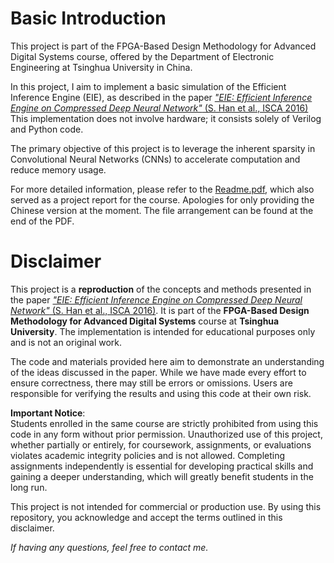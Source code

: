 # Basic Introduction
This project is part of the FPGA-Based Design Methodology for Advanced Digital Systems course, offered by the Department of Electronic Engineering at Tsinghua University in China.

In this project, I aim to implement a basic simulation of the Efficient Inference Engine (EIE), as described in the paper [*"EIE: Efficient Inference Engine on Compressed Deep Neural Network"* (S. Han et al., ISCA 2016)](https://ieeexplore.ieee.org/document/7551397) This implementation does not involve hardware; it consists solely of Verilog and Python code.

The primary objective of this project is to leverage the inherent sparsity in Convolutional Neural Networks (CNNs) to accelerate computation and reduce memory usage.

For more detailed information, please refer to the [Readme.pdf](readme.pdf), which also served as a project report for the course. Apologies for only providing the Chinese version at the moment. The file arrangement can be found at the end of the PDF.

# Disclaimer

This project is a **reproduction** of the concepts and methods presented in the paper [*"EIE: Efficient Inference Engine on Compressed Deep Neural Network"* (S. Han et al., ISCA 2016)](https://ieeexplore.ieee.org/document/7551397). It is part of the **FPGA-Based Design Methodology for Advanced Digital Systems** course at **Tsinghua University**. The implementation is intended for educational purposes only and is not an original work.

The code and materials provided here aim to demonstrate an understanding of the ideas discussed in the paper. While we have made every effort to ensure correctness, there may still be errors or omissions. Users are responsible for verifying the results and using this code at their own risk.

**Important Notice**:  
Students enrolled in the same course are strictly prohibited from using this code in any form without prior permission. Unauthorized use of this project, whether partially or entirely, for coursework, assignments, or evaluations violates academic integrity policies and is not allowed. Completing assignments independently is essential for developing practical skills and gaining a deeper understanding, which will greatly benefit students in the long run.

This project is not intended for commercial or production use. By using this repository, you acknowledge and accept the terms outlined in this disclaimer.

*If having any questions, feel free to contact me.*
